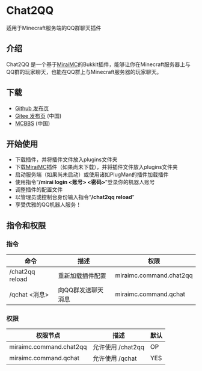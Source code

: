 # Chat2QQ
适用于Minecraft服务端的QQ群聊天插件

## 介绍
Chat2QQ 是一个基于[MiraiMC](https://github.com/DreamVoid/MiraiMC)的Bukkit插件，能够让你在Minecraft服务器上与QQ群的玩家聊天，也能在QQ群上与Minecraft服务器的玩家聊天。

## 下载
* [Github 发布页](https://github.com/DreamVoid/Chat2QQ/releases)
* [Gitee 发布页](https://gitee.com/dreamvoid/Chat2QQ/releases) (中国)
* [MCBBS](https://www.mcbbs.net/thread-1231009-1-1.html) (中国)

## 开始使用
* 下载插件，并将插件文件放入plugins文件夹
* 下载[MiraiMC](https://github.com/DreamVoid/MiraiMC)插件（如果尚未下载），并将插件文件放入plugins文件夹
* 启动服务端（如果尚未启动）或使用诸如PlugMan的插件加载插件
* 使用指令“**/mirai login <账号> <密码>**”登录你的机器人账号
* 调整插件的配置文件
* 以管理员或控制台身份输入指令“**/chat2qq reload**”
* 享受优雅的QQ机器人服务！

## 指令和权限
### 指令
| 命令 | 描述 | 权限 |
| ---------------------------- | ---------------------- | ---------- |
| /chat2qq reload  | 重新加载插件配置 | miraimc.command.chat2qq |
| /qchat <消息> | 向QQ群发送聊天消息 | miraimc.command.qchat |

### 权限
| 权限节点 | 描述 | 默认 |
| ---------------------------- | ---------------------- | ---------- |
| miraimc.command.chat2qq | 允许使用 /chat2qq | OP |
| miraimc.command.qchat | 允许使用 /qchat | YES |
